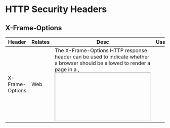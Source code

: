# HTTP Security Headers
## X-Frame-Options
<table>
    <thead>
        <tr>
            <th>Header</th>
            <th>Relates</th>
            <th>Desc</th>
            <th colspan=2>Usage</th>
            <th>Details</th>
        </tr>
    </thead>
    <tbody>
        <tr>
            <td rowspan=3>X-Frame-Options</td>
            <td rowspan=3>Web</td>
            <td rowspan=3>The X-Frame-Options HTTP response header can be used to indicate whether a browser should be allowed to render a page in a <frame>, <iframe>, <embed> or <object>. Sites can use this to avoid click-jacking attacks, by ensuring that their content is not embedded into other sites.</td>
            <td>X-Frame-Options: DENY</td>
            <td></td>
            <td></td>
        </tr>
        <tr>
            <td>X-Frame-Options: SAMEORIGIN</td>
            <td></td>
            <td></td>
        </tr>
        <tr>
            <td>X-Frame-Options: ALLOW-FROM origin</td>
            <td></td>
            <td></td>
        </tr>
    </tbody>
</table>

<hr>

## CSP (Content Security Policy)
<table>
    <thead>
        <tr>
            <th>Header</th>
            <th>Relates</th>
            <th>Desc</th>
            <th colspan=2>Usage</th>
            <th>Details</th>
        </tr>
    </thead>
    <tbody>
        <tr>
            <td rowspan=3>Content-Security-Policy</td>
            <td rowspan=3>Web</td>
            <td rowspan=3>Content Security Policy (CSP) is a security feature that is used to specify the origin of content that is allowed to be loaded on a website or in a web applications. It is an added layer of security that helps to detect and mitigate certain types of attacks, including Cross-Site Scripting (XSS) and data injection attacks. These attacks are used for everything from data theft to site defacement to distribution of malware.</td>
            <td>Content-Security-Policy: default-src 'self'</td>
            <td></td>
            <td></td>
        </tr>
        <tr>
            <td>Content-Security-Policy: default-src 'self' www.mydomain.com</td>
            <td></td>
            <td></td>
        </tr>
        <tr>
            <td>Content-Security-Policy: default-src 'self' www.mydomain.com; img-src *; media-src www.mydomain.com; script-src www.mydomain.com</td>
            <td></td>
            <td></td>
        </tr>
    </tbody>
</table>

<hr>

## CORS (Cross Origin Resource Sharing)
<table>
    <thead>
        <tr>
            <th>Header</th>
            <th>Relates</th>
            <th>Desc</th>
            <th colspan=2>Usage</th>
            <th>Details</th>
        </tr>
    </thead>
    <tbody>
        <tr>
            <td rowspan=5>Access-Control-*</td>
            <td rowspan=5>Web / API / Mobile</td>
            <td rowspan=5>Cross Origin Resource Sharing (CORS) is a mechanism that enables a web browser to perform cross-domain requests using the XMLHttpRequest (XHR) Level 2 (L2) API in a controlled manner. In the past, the XHR L1 API only allowed requests to be sent within the same origin as it was restricted by the Same Origin Policy (SOP).</td>
            <td>Access-Control-Allow-Origin: https://www.mydomain.com</td>
            <td></td>
            <td></td>
        </tr>
        <tr>
            <td>Access-Control-Request-Method: POST</td>
            <td></td>
            <td></td>
        </tr>
        <tr>
            <td>Access-Control-Request-Headers: Content-Type</td>
            <td></td>
            <td></td>
        </tr>
        <tr>
            <td>Access-Control-Request-Max-Age: 86400</td>
            <td></td>
            <td></td>
        </tr>
        <tr>
            <td>Access-Control-Allow-Crerdentials: true</td>
            <td></td>
            <td></td>
        </tr>
    </tbody>
</table>

<hr>

## HSTS (HTTP Strict Transport Security)
<table>
    <thead>
        <tr>
            <th>Header</th>
            <th>Relates</th>
            <th>Desc</th>
            <th colspan=2>Usage</th>
            <th>Details</th>
        </tr>
    </thead>
    <tbody>
        <tr>
            <td rowspan=5>Strict-Transport-Security</td>
            <td rowspan=5>Web / API / Mobile</td>
            <td rowspan=5>Cross Origin Resource Sharing (CORS) is a mechanism that enables a web browser to perform cross-domain requests using the XMLHttpRequest (XHR) Level 2 (L2) API in a controlled manner. In the past, the XHR L1 API only allowed requests to be sent within the same origin as it was restricted by the Same Origin Policy (SOP).</td>
            <td>Access-Control-Allow-Origin: https://www.mydomain.com</td>
            <td></td>
            <td></td>
        </tr>
        <tr>
            <td>Access-Control-Request-Method: POST</td>
            <td></td>
            <td></td>
        </tr>
        <tr>
            <td>Access-Control-Request-Headers: Content-Type</td>
            <td></td>
            <td></td>
        </tr>
        <tr>
            <td>Access-Control-Request-Max-Age: 86400</td>
            <td></td>
            <td></td>
        </tr>
        <tr>
            <td>Access-Control-Allow-Crerdentials: true</td>
            <td></td>
            <td></td>
        </tr>
    </tbody>
</table>
